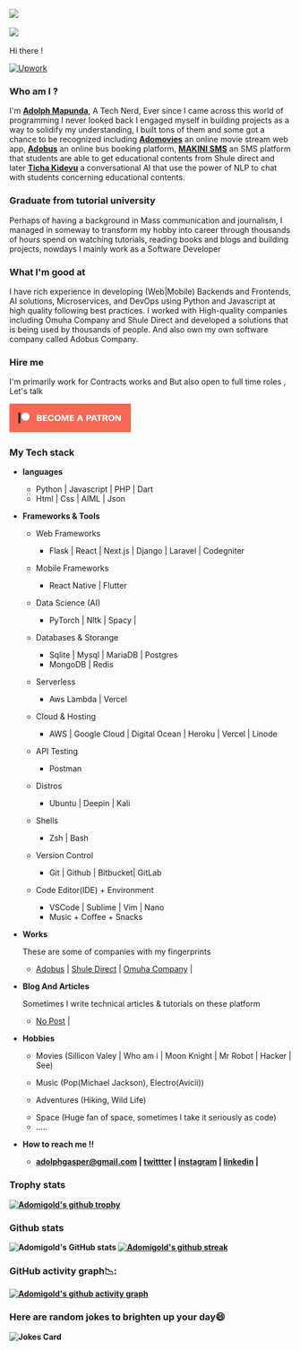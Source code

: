 ![](https://komarev.com/ghpvc/?username=adomigold)

![](https://res.cloudinary.com/dfgg73dvr/image/upload/v1620060487/coding-freak_cbcf0o.gif)
<samp>
<p>Hi there !</p>


[![Upwork](https://img.shields.io/badge/Upwork-Hire%20Me-gray?labelColor=32cd32&style=flat-square&logo=upwork&logoColor=white&link=https://www.upwork.com/freelancers/~010940fc8047275743/)](https://www.upwork.com/o/profiles/users/~010940fc8047275743/)

### Who am I ?
<p>
I'm <b><a href="https://adolphmapunda.vercel.app">Adolph Mapunda</a></b>, A Tech Nerd, Ever since I came across this world of programming I never looked back I engaged myself in building projects as a way to solidify my understanding, I built tons of them and some got a chance to be recognized including <b><a href="https://adomovies.com">Adomovies</a></b> an online movie stream web app, <b><a href="https://adobus.co.tz">Adobus</a></b> an online bus booking platform, <b><a href="https://sms.shuledirect.co.tz">MAKINI SMS</a></b> an SMS platform that students are able to get educational contents from Shule direct and later <b><a href="https://tichakidevu.shuledirect.co.tz">Ticha Kidevu</a></b> a conversational AI that use the power of NLP to chat with students concerning educational contents.

### Graduate from tutorial university

Perhaps of having a background in Mass communication and journalism, I managed in someway to transform my hobby into career through thousands of hours spend on watching tutorials, reading books and blogs and building projects, nowdays I mainly work as a Software Developer

### What I'm good at

I have rich experience in developing (Web|Mobile) Backends and Frontends, AI solutions, Microservices, and DevOps using Python and Javascript at high quality following best practices. I worked with High-quality companies including Omuha Company and Shule Direct and developed a solutions that is being used by thousands of people. And also own my own software company called Adobus Company.

  
### Hire me 

I'm primarily work for Contracts works and But also open to full time roles , Let's talk



</p>

[![Become a patron](become_a_patron_button.png)](https://www.patreon.com/adolphgasper)

<h3>My Tech stack</h3>
<ul>
    <li>
        <p><b>languages</b></p>
        <ul>
            <li>Python | Javascript | PHP | Dart</li>
            <li>Html | Css | AIML | Json</li>
        </ul>
    </li>
    <li>
        <p><b>Frameworks & Tools</b></p>
        <ul>
            <li>
                <p>Web Frameworks</p>
                <ul>
                    <li>Flask | React | Next.js | Django | Laravel | Codegniter</li>
                </ul>
            </li>
            <li>
                <p>Mobile Frameworks</p>
                <ul>
                    <li>React Native | Flutter</li>
                </ul>
            </li>
              <li>
                <p>Data Science (AI)</p>
                <ul>
                    <li>PyTorch | Nltk | Spacy | </li>
                </ul>
            </li>
            <li>
                <p> Databases & Storange</p>
                <ul>
                    <li> Sqlite | Mysql | MariaDB | Postgres</li>
                    <li>MongoDB | Redis</li>
                </ul>
                </li>
            <li>
                <p>Serverless</p>
                <ul>
                    <li> Aws Lambda | Vercel</li>
                </ul>
                </li>
        <li>
            <p> Cloud & Hosting</samp</p>
            <ul>
                <li>AWS | Google Cloud | Digital Ocean | Heroku | Vercel | Linode</li>
            </ul>
        </li>
        <li>
            <p> API Testing</samp</p>
            <ul>
                <li>Postman</li>
            </ul>
        </li>
        <li>
            <p> Distros </samp</p>
            <ul>
                <li> Ubuntu | Deepin | Kali </li>
            </ul>
        </li>
        <li>
            <p> Shells </samp</p>
            <ul>
                <li> Zsh | Bash  </li>
            </ul>
        </li>
        <li>
            <p> Version Control </samp</p>
            <ul>
                <li> Git | Github | Bitbucket| GitLab </li>
            </ul>
        </li>
        <li>
            <p> Code Editor(IDE) + Environment </samp</p>
            <ul>
                <li> VSCode | Sublime | Vim | Nano  </li>
                <li> Music + Coffee + Snacks
            </ul>
        </li>
        </ul>
    </li>
    <li>
        <p><b> Works </b></p>
        <p>These are some of companies with my fingerprints</p>
        <ul>
            <li>
                <a href="https://adobus.co.tz/">Adobus</a> |
                <a href="https://www.shuledirect.co.tz/">Shule Direct</a> |
                <a href="https://www.omuha.com/">Omuha Company</a> |
            </li>
        </ul>
    </li>
    <li>
        <p><b>Blog And Articles</b></p>
        <p>Sometimes I write technical articles & tutorials on these platform </p>
        <ul>
            <li>
                <a href="#">No Post</a> |   
            </li>
        </ul>
    </li>
    <li>
        <p><b> Hobbies </b></p>
        <ul>
            <li>Movies (Sillicon Valey | Who am i | Moon Knight | Mr Robot | Hacker | See)</li>
            <li>
              <p>Music (Pop(Michael Jackson), Electro(Avicii)) </p>       
               </li>
            <li> 
                <p> Adventures (Hiking, Wild Life) </p>
            </li>
            <li>Space (Huge fan of space, sometimes I take it seriously as code)</li>
            <li>.....</li>    
        </ul>
    </li>
    <li>  
        <p><b>How to reach me !! <b><p>
        <ul>
            <li>
                <a href = "mailto:adolphgasper@gmail.com">adolphgasper@gmail.com</a> | 
                <a href = "https://twitter.com/AdolphGasper1">twittter</a> |
                <a href = "https://www.instagram.com/adolphgasper/">instagram</a> |
                <a href = "https://www.linkedin.com/in/adolph-gasper-106474178/" >linkedin</a> |
            </li>
        </ul>
    </li>
</ul>
</samp>

 ### Trophy stats                      
[![Adomigold's github trophy](https://github-profile-trophy.vercel.app/?username=adomigold&row=1&theme=algolia)](https://github.com/ryo-ma/github-profile-trophy)

### Github stats
![Adomigold's GitHub stats](https://github-readme-stats.vercel.app/api?username=adomigold&show_icons=true&theme=algolia)
[![Adomigold's github streak](https://github-readme-streak-stats.herokuapp.com/?user=adomigold&theme=blue-green)](https://github.com/judeleonard/github-readme-streak-stats)

### GitHub activity graph📉:
[![Adomigold's github activity graph](https://activity-graph.herokuapp.com/graph?username=adomigold&theme=react-dark)](https://github.com/judeleonard/github-readme-activity-graph)

### Here are random jokes to brighten up your day:smile:
![Jokes Card](https://readme-jokes.vercel.app/api?hideBorder&theme=solidBlue&color=%2394bcc&aColor=%23bbdb51)
